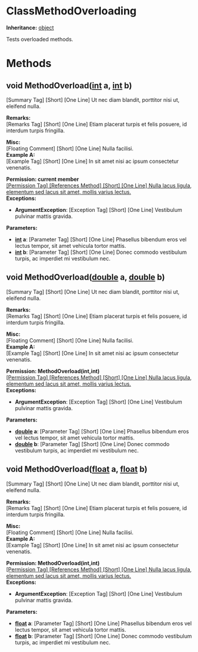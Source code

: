 # ClassMethodOverloading

**Inheritance:** [object](https://docs.microsoft.com/en-us/dotnet/api/system.object)  
  
Tests overloaded methods.  
  

# Methods

## void MethodOverload([int](https://docs.microsoft.com/en-us/dotnet/api/system.int32) a, [int](https://docs.microsoft.com/en-us/dotnet/api/system.int32) b)

[Summary Tag] [Short] [One Line] Ut nec diam blandit, porttitor nisi ut, eleifend nulla.  
  
**Remarks:**  
[Remarks Tag] [Short] [One Line] Etiam placerat turpis et felis posuere, id interdum turpis fringilla.  
  
**Misc:**  
[Floating Comment] [Short] [One Line] Nulla facilisi.  
**Example A:**  
[Example Tag] [Short] [One Line] In sit amet nisi ac ipsum consectetur venenatis.  
  
**Permission: current member**  
[[Permission Tag] [References Method] [Short] [One Line] Nulla lacus ligula, elementum sed lacus sit amet, mollis varius lectus.](Test.ClassMethodOverloading.MethodOverload)  
**Exceptions:**  
* **ArgumentException**: [Exception Tag] [Short] [One Line] Vestibulum pulvinar mattis gravida.  

  
**Parameters:**  
* **[int](https://docs.microsoft.com/en-us/dotnet/api/system.int32) a**: [Parameter Tag] [Short] [One Line] Phasellus bibendum eros vel lectus tempor, sit amet vehicula tortor mattis.  
* **[int](https://docs.microsoft.com/en-us/dotnet/api/system.int32) b**: [Parameter Tag] [Short] [One Line] Donec commodo vestibulum turpis, ac imperdiet mi vestibulum nec.  

  

## void MethodOverload([double](https://docs.microsoft.com/en-us/dotnet/api/system.double) a, [double](https://docs.microsoft.com/en-us/dotnet/api/system.double) b)

[Summary Tag] [Short] [One Line] Ut nec diam blandit, porttitor nisi ut, eleifend nulla.  
  
**Remarks:**  
[Remarks Tag] [Short] [One Line] Etiam placerat turpis et felis posuere, id interdum turpis fringilla.  
  
**Misc:**  
[Floating Comment] [Short] [One Line] Nulla facilisi.  
**Example A:**  
[Example Tag] [Short] [One Line] In sit amet nisi ac ipsum consectetur venenatis.  
  
**Permission: MethodOverload(int,int)**  
[[Permission Tag] [References Method] [Short] [One Line] Nulla lacus ligula, elementum sed lacus sit amet, mollis varius lectus.](Test.ClassMethodOverloading.MethodOverload)  
**Exceptions:**  
* **ArgumentException**: [Exception Tag] [Short] [One Line] Vestibulum pulvinar mattis gravida.  

  
**Parameters:**  
* **[double](https://docs.microsoft.com/en-us/dotnet/api/system.double) a**: [Parameter Tag] [Short] [One Line] Phasellus bibendum eros vel lectus tempor, sit amet vehicula tortor mattis.  
* **[double](https://docs.microsoft.com/en-us/dotnet/api/system.double) b**: [Parameter Tag] [Short] [One Line] Donec commodo vestibulum turpis, ac imperdiet mi vestibulum nec.  

  

## void MethodOverload([float](https://docs.microsoft.com/en-us/dotnet/api/system.single) a, [float](https://docs.microsoft.com/en-us/dotnet/api/system.single) b)

[Summary Tag] [Short] [One Line] Ut nec diam blandit, porttitor nisi ut, eleifend nulla.  
  
**Remarks:**  
[Remarks Tag] [Short] [One Line] Etiam placerat turpis et felis posuere, id interdum turpis fringilla.  
  
**Misc:**  
[Floating Comment] [Short] [One Line] Nulla facilisi.  
**Example A:**  
[Example Tag] [Short] [One Line] In sit amet nisi ac ipsum consectetur venenatis.  
  
**Permission: MethodOverload(int,int)**  
[[Permission Tag] [References Method] [Short] [One Line] Nulla lacus ligula, elementum sed lacus sit amet, mollis varius lectus.](Test.ClassMethodOverloading.MethodOverload)  
**Exceptions:**  
* **ArgumentException**: [Exception Tag] [Short] [One Line] Vestibulum pulvinar mattis gravida.  

  
**Parameters:**  
* **[float](https://docs.microsoft.com/en-us/dotnet/api/system.single) a**: [Parameter Tag] [Short] [One Line] Phasellus bibendum eros vel lectus tempor, sit amet vehicula tortor mattis.  
* **[float](https://docs.microsoft.com/en-us/dotnet/api/system.single) b**: [Parameter Tag] [Short] [One Line] Donec commodo vestibulum turpis, ac imperdiet mi vestibulum nec.  

  

